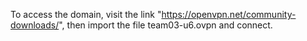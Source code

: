 To access the domain, visit the link "https://openvpn.net/community-downloads/", then import the file team03-u6.ovpn and connect.
